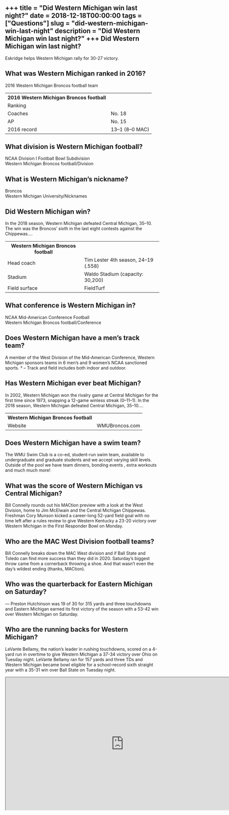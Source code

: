 +++
title = "Did Western Michigan win last night?"
date = 2018-12-18T00:00:00
tags = ["Questions"]
slug = "did-western-michigan-win-last-night"
description = "Did Western Michigan win last night?"
+++
Did Western Michigan win last night?
------------------------------------

Eskridge helps Western Michigan rally for 30-27 victory.

What was Western Michigan ranked in 2016?
-----------------------------------------

2016 Western Michigan Broncos football team

<table><tr><th>2016 Western Michigan Broncos football</th></tr><tr><td>Ranking</td></tr><tr><td>Coaches</td><td>No. 18</td></tr><tr><td>AP</td><td>No. 15</td></tr><tr><td>2016 record</td><td>13–1 (8–0 MAC)</td></tr></table>

What division is Western Michigan football?
-------------------------------------------

NCAA Division I Football Bowl Subdivision  
Western Michigan Broncos football/Division

What is Western Michigan’s nickname?
------------------------------------

Broncos  
Western Michigan University/Nicknames

Did Western Michigan win?
-------------------------

In the 2018 season, Western Michigan defeated Central Michigan, 35–10. The win was the Broncos’ sixth in the last eight contests against the Chippewas….

<table><tr><th>Western Michigan Broncos football</th></tr><tr><td>Head coach</td><td>Tim Lester 4th season, 24–19 (.558)</td></tr><tr><td>Stadium</td><td>Waldo Stadium (capacity: 30,200)</td></tr><tr><td>Field surface</td><td>FieldTurf</td></tr></table>

What conference is Western Michigan in?
---------------------------------------

NCAA Mid-American Conference Football  
Western Michigan Broncos football/Conference

Does Western Michigan have a men’s track team?
----------------------------------------------

A member of the West Division of the Mid-American Conference, Western Michigan sponsors teams in 6 men’s and 9 women’s NCAA sanctioned sports. † – Track and field includes both indoor and outdoor.

Has Western Michigan ever beat Michigan?
----------------------------------------

In 2002, Western Michigan won the rivalry game at Central Michigan for the first time since 1973, snapping a 12-game winless streak (0–11–1). In the 2018 season, Western Michigan defeated Central Michigan, 35–10….

<table><tr><th>Western Michigan Broncos football</th></tr><tr><td>Website</td><td>WMUBroncos.com</td></tr></table>

Does Western Michigan have a swim team?
---------------------------------------

The WMU Swim Club is a co-ed, student-run swim team, available to undergraduate and graduate students and we accept varying skill levels. Outside of the pool we have team dinners, bonding events , extra workouts and much much more!

What was the score of Western Michigan vs Central Michigan?
-----------------------------------------------------------

Bill Connelly rounds out his MACtion preview with a look at the West Division, home to Jim McElwain and the Central Michigan Chippewas. Freshman Cory Munson kicked a career-long 52-yard field goal with no time left after a rules review to give Western Kentucky a 23-20 victory over Western Michigan in the First Responder Bowl on Monday.

Who are the MAC West Division football teams?
---------------------------------------------

Bill Connelly breaks down the MAC West division and if Ball State and Toledo can find more success than they did in 2020. Saturday’s biggest throw came from a cornerback throwing a shoe. And that wasn’t even the day’s wildest ending (thanks, MACtion).

Who was the quarterback for Eastern Michigan on Saturday?
---------------------------------------------------------

— Preston Hutchinson was 19 of 30 for 315 yards and three touchdowns and Eastern Michigan earned its first victory of the season with a 53-42 win over Western Michigan on Saturday.

Who are the running backs for Western Michigan?
-----------------------------------------------

LeVante Bellamy, the nation’s leader in rushing touchdowns, scored on a 4-yard run in overtime to give Western Michigan a 37-34 victory over Ohio on Tuesday night. LeVante Bellamy ran for 157 yards and three TDs and Western Michigan became bowl eligible for a school-record sixth straight year with a 35-31 win over Ball State on Tuesday night.

<iframe allow="accelerometer; autoplay; clipboard-write; encrypted-media; gyroscope; picture-in-picture" allowfullscreen="" class="__youtube_prefs__  epyt-is-override  no-lazyload" data-no-lazy="1" data-origheight="433" data-origwidth="770" data-skipgform_ajax_framebjll="" height="433" id="_ytid_21329" loading="lazy" src="https://www.youtube.com/embed/c7jdRl0lcCk?enablejsapi=1&autoplay=0&cc_load_policy=0&cc_lang_pref=&iv_load_policy=1&loop=0&modestbranding=0&rel=1&fs=1&playsinline=0&autohide=2&theme=dark&color=red&controls=1&" title="YouTube player" width="770"></iframe>